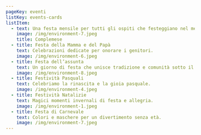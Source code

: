 ```yaml
---
pageKey: eventi
listKey: events-cards
listItem:
  - text: Una festa mensile per tutti gli ospiti che festeggiano nel mese.
    image: /img/environment-7.jpeg
    title: C﻿omplemese
  - title: Festa della Mamma e del Papà
    text: Celebrazioni dedicate per onorare i genitori.
    image: /img/environment-6.jpeg
  - title: Festa dell’assunta
    text: Un giorno di festa che unisce tradizione e comunità sotto il segno della condivisione.
    image: /img/environment-8.jpeg
  - title: Festività Pasquali
    text: Celebriamo la rinascita e la gioia pasquale.
    image: /img/environment-4.jpeg
  - title: Festività Natalizie
    text: Magici momenti invernali di festa e allegria.
    image: /img/environment-1.jpeg
  - title: Festa di Carnevale
    text: Colori e maschere per un divertimento senza età.
    image: /img/environment-7.jpeg
---
```

